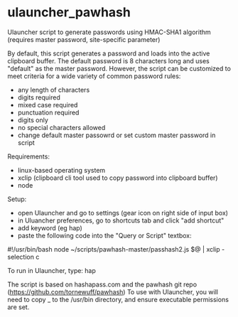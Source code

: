 # ulauncher_pawhash
Ulauncher script to generate passwords using HMAC-SHA1 algorithm (requires master password, site-specific parameter)

By default, this script generates a password and loads into the active clipboard buffer. The default password is 8 characters long and uses "default" as the master password. However, the script can be customized to meet criteria for a wide variety of common password rules:
- any length of characters
- digits required
- mixed case required
- punctuation required
- digits only
- no special characters allowed
- change default master passowrd or set custom master password in script

Requirements:
- linux-based operating system
- xclip (clipboard cli tool used to copy password into clipboard buffer)
- node

Setup:
- open Ulauncher and go to settings (gear icon on right side of input box)
- in Uluancher preferences, go to shortcuts tab and click "add shortcut"
- add keyword (eg hap)
- paste the following code into the "Query or Script" textbox:

#!/usr/bin/bash
node ~/scripts/pawhash-master/passhash2.js $@ | xclip -selection c

To run in Ulauncher, type:
hap <site parameter> <options>
  
The script is based on hashapass.com and the pawhash git repo (https://github.com/tornewuff/pawhash)
To use with Ulauncher, you will need to copy _ to the /usr/bin directory, and ensure executable permissions are set.
